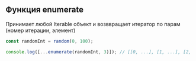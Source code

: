 
## Функция enumerate

Принимает любой Iterable объект и возввращает итератор по парам (номер итерации, элемент)

```js
const randomInt = random(0, 100);

console.log([...enumerate(randomInt, 3)]); // [[0, ...], [1, ...], [2, ...]]
```
